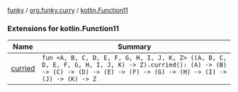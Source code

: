 [funky](../../index.md) / [org.funky.curry](../index.md) / [kotlin.Function11](.)

### Extensions for kotlin.Function11

| Name | Summary |
|---|---|
| [curried](curried.md) | `fun <A, B, C, D, E, F, G, H, I, J, K, Z> ((A, B, C, D, E, F, G, H, I, J, K) -> Z).curried(): (A) -> (B) -> (C) -> (D) -> (E) -> (F) -> (G) -> (H) -> (I) -> (J) -> (K) -> Z` |
